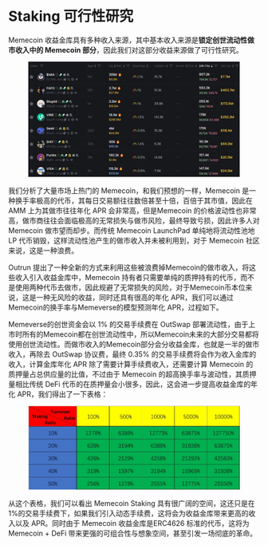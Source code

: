 # Staking 可行性研究

Memecoin 收益金库具有多种收入来源，其中基本收入来源是**锁定创世流动性做市收入中的 Memecoin 部分**，因此我们对这部分收益来源做了可行性研究。

<figure><img src="../../.gitbook/assets/gmgn.png" alt=""><figcaption></figcaption></figure>

我们分析了大量市场上热门的 Memecoin，和我们预想的一样，Memecoin 是一种换手率极高的代币，其每日交易额往往数倍甚至十倍，百倍于其市值，因此在 AMM 上为其做市往往年化 APR 会非常高，但是Memecoin 的价格波动性也非常高，做市商往往会面临极高的无常损失与做市风险，最终导致亏损，因此许多人对 Memecoin 做市望而却步。而传统 Memecoin LaunchPad 单纯地将流动性池地 LP 代币销毁，这样流动性池产生的做市收入并未被利用到，对于 Memecoin 社区来说，这是一种浪费。

Outrun 提出了一种全新的方式来利用这些被浪费掉Memecoin的做市收入，将这些收入引入收益金库中，Memecoin 持有者只需要单纯的质押持有的代币，而不是使用两种代币去做市，因此规避了无常损失的风险，对于Memecoin币本位来说，这是一种无风险的收益，同时还具有很高的年化 APR，我们可以通过Memecoin的换手率与Memeverse的模型预测年化 APR，过程如下。

Memeverse的创世资金会以 1% 的交易手续费在 OutSwap 部署流动性，由于上市时所有的Memecoin都在创世流动性中，所以Memecoin未来的大部分交易都将使用创世流动性。而做市收入的Memecoin部分会分收益金库，也就是一半的做市收入，再除去 OutSwap 协议费，最终 0.35% 的交易手续费将会作为收入金库的收入，计算金库年化 APR 除了需要计算手续费收入，还需要计算 Memecoin 的质押量占总供应量的比值，不过由于 Memecoin 的超高换手率与波动性，其质押量相比传统 DeFi 代币的在质押量会小很多，因此，这会进一步提高收益金库的年化 APR，我们得出了一下表格：

<figure><img src="../../.gitbook/assets/APR table.png" alt=""><figcaption></figcaption></figure>

从这个表格，我们可以看出 Memecoin Staking 具有很广阔的空间，这还只是在1%的交易手续费下，如果我们引入动态手续费，这将会为收益金库带来更高的收入以及 APR。同时由于 Memecoin 收益金库是ERC4626 标准的代币，这将为 Memecoin + DeFi 带来更强的可组合性与想象空间，甚至引发一场彻底的革命。

